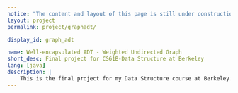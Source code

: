 ```yaml
---
notice: "The content and layout of this page is still under construction."
layout: project
permalink: project/graphadt/

display_id: graph_adt

name: Well-encapsulated ADT - Weighted Undirected Graph
short_desc: Final project for CS61B-Data Structure at Berkeley
lang: [java]
description: |
    This is the final project for my Data Structure course at Berkeley. In this project, I built an auxiliary data structure to achieve constant run time for most operations.
---
```

